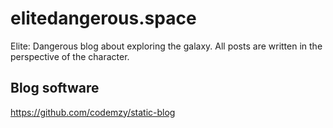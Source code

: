# elitedangerous.space

Elite: Dangerous blog about exploring the galaxy. All posts are written in the perspective of the character.

## Blog software

https://github.com/codemzy/static-blog